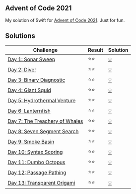 ## Advent of Code 2021

My solution of Swift for [Advent of Code 2021](https://adventofcode.com/2021). Just for fun.

## Solutions

| Challenge | Result | Solution |
| --------- | ----- | -------- |
| [Day 1: Sonar Sweep](https://adventofcode.com/2021/day/1)             | :star::star: | [:bulb:](advent2021.playground/Pages/01.xcplaygroundpage/Contents.swift) |
| [Day 2: Dive!](https://adventofcode.com/2021/day/2)                   | :star::star: | [:bulb:](advent2021.playground/Pages/02.xcplaygroundpage/Contents.swift) |
| [Day 3: Binary Diagnostic](https://adventofcode.com/2021/day/3)       | :star::star: | [:bulb:](advent2021.playground/Pages/03.xcplaygroundpage/Contents.swift) |
| [Day 4: Giant Squid](https://adventofcode.com/2021/day/4)             | :star::star: | [:bulb:](advent2021.playground/Pages/04.xcplaygroundpage/Contents.swift) |
| [Day 5: Hydrothermal Venture](https://adventofcode.com/2021/day/5)    | :star::star: | [:bulb:](advent2021.playground/Pages/05.xcplaygroundpage/Contents.swift) |
| [Day 6: Lanternfish](https://adventofcode.com/2021/day/6)             | :star::star: | [:bulb:](advent2021.playground/Pages/06.xcplaygroundpage/Contents.swift) |
| [Day 7: The Treachery of Whales](https://adventofcode.com/2021/day/7) | :star::star: | [:bulb:](advent2021.playground/Pages/07.xcplaygroundpage/Contents.swift) |
| [Day 8: Seven Segment Search](https://adventofcode.com/2021/day/8)    | :star::star: | [:bulb:](advent2021.playground/Pages/08.xcplaygroundpage/Contents.swift) |
| [Day 9: Smoke Basin](https://adventofcode.com/2021/day/9)             | :star::star: | [:bulb:](advent2021.playground/Pages/09.xcplaygroundpage/Contents.swift) |
| [Day 10: Syntax Scoring](https://adventofcode.com/2021/day/10)        | :star::star: | [:bulb:](advent2021.playground/Pages/10.xcplaygroundpage/Contents.swift) |
| [Day 11: Dumbo Octopus](https://adventofcode.com/2021/day/11)         | :star::star: | [:bulb:](advent2021.playground/Pages/11.xcplaygroundpage/Contents.swift) |
| [Day 12: Passage Pathing](https://adventofcode.com/2021/day/12)       | :star::star: | [:bulb:](advent2021.playground/Pages/12.xcplaygroundpage/Contents.swift) |
| [Day 13: Transparent Origami](https://adventofcode.com/2021/day/13)   | :star::star: | [:bulb:](advent2021.playground/Pages/13.xcplaygroundpage/Contents.swift) |

